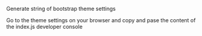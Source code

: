 Generate string of bootstrap theme settings

Go to the theme settings on your browser and copy and pase the content of the index.js developer console
